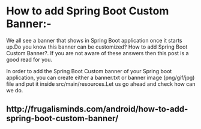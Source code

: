<h1>How to add Spring Boot Custom Banner:-</h1>
We all see a banner that shows in Spring Boot application once it starts up.Do you know this banner can be customized? How to add Spring Boot Custom Banner?. If you are not aware of these answers then this post is a good read for you.

In order to add the Spring Boot Custom banner of your Spring boot application, you can create either a banner.txt or banner image (png/gif/jpg) file and put it inside src/main/resources.Let us go ahead and check how can we do.

<h2>http://frugalisminds.com/android/how-to-add-spring-boot-custom-banner/</h2>
